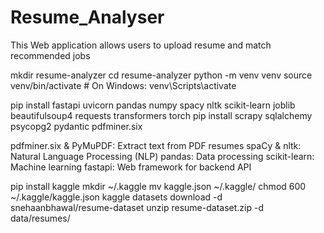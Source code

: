 # Resume_Analyser
This Web application allows users to upload resume and match recommended jobs




mkdir resume-analyzer
cd resume-analyzer
python -m venv venv
source venv/bin/activate  # On Windows: venv\Scripts\activate


pip install fastapi uvicorn pandas numpy spacy nltk scikit-learn joblib beautifulsoup4 requests transformers torch
pip install scrapy sqlalchemy psycopg2 pydantic pdfminer.six


pdfminer.six & PyMuPDF: Extract text from PDF resumes
spaCy & nltk: Natural Language Processing (NLP)
pandas: Data processing
scikit-learn: Machine learning
fastapi: Web framework for backend API



pip install kaggle
mkdir ~/.kaggle
mv kaggle.json ~/.kaggle/
chmod 600 ~/.kaggle/kaggle.json
kaggle datasets download -d snehaanbhawal/resume-dataset
unzip resume-dataset.zip -d data/resumes/

